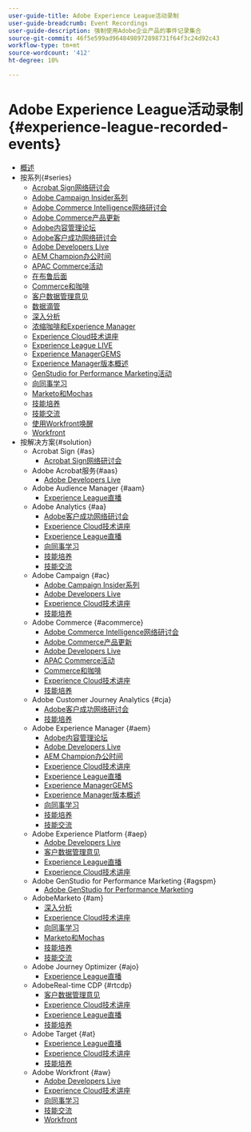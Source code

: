 ```yaml
---
user-guide-title: Adobe Experience League活动录制
user-guide-breadcrumb: Event Recordings
user-guide-description: 强制使用Adobe企业产品的事件记录集合
source-git-commit: 46f5e599ad9648498972898731f64f3c24d92c43
workflow-type: tm+mt
source-wordcount: '412'
ht-degree: 10%

---
```



# Adobe Experience League活动录制 {#experience-league-recorded-events}

+ [概述](overview.md)
+ 按系列{#series}
   + [Acrobat Sign网络研讨会](https://experienceleague.adobe.com/docs/events/acrobat-sign-webinars/overview.html)
   + [Adobe Campaign Insider系列](https://experienceleague.adobe.com/docs/events/adobe-campaign-insider-recordings/overview.html)
   + [Adobe Commerce Intelligence网络研讨会](https://experienceleague.adobe.com/docs/events/mbi-webinars-recordings/overview.html)
   + [Adobe Commerce产品更新](https://experienceleague.adobe.com/docs/events/adobe-commerce-product-update-recordings/overview.html)
   + [Adobe内容管理论坛](https://experienceleague.adobe.com/docs/events/adobe-content-management-forum-recordings/overview.html)
   + [Adobe客户成功网络研讨会](https://experienceleague.adobe.com/docs/events/adobe-customer-success-webinar-recordings/overview.html)
   + [Adobe Developers Live](https://experienceleague.adobe.com/docs/events/adobe-developers-live-recordings/overview.html)
   + [AEM Champion办公时间](https://experienceleague.adobe.com/docs/events/aem-champion-office-hours/overview.html)
   + [APAC Commerce活动](https://experienceleague.adobe.com/docs/events/apac-commerce-recordings/overview.html)
   + [在布鲁后面](https://experienceleague.adobe.com/docs/events/deep-dives-recordings/overview.html)
   + [Commerce和咖啡](https://experienceleague.adobe.com/docs/events/commerce-and-coffee-recordings/overview.html)
   + [客户数据管理意见](https://experienceleague.adobe.com/docs/events/customer-data-management-voices-recordings/overview.html?lang=zh-Hans)
   + [数据滴管](https://experienceleague.adobe.com/docs/events/deep-dives-recordings/overview.html)
   + [深入分析](https://experienceleague.adobe.com/docs/events/deep-dives-recordings/overview.html)
   + [浓缩咖啡和Experience Manager](https://experienceleague.adobe.com/docs/events/deep-dives-recordings/overview.html)
   + [Experience Cloud技术讲座](https://experienceleague.adobe.com/docs/events/tech-sessions/overview.html)
   + [Experience League LIVE](https://experienceleague.adobe.com/docs/events/experience-league-live-recordings/overview.html)
   + [Experience ManagerGEMS](https://experienceleague.adobe.com/docs/events/experience-manager-gems-recordings/overview.html)
   + [Experience Manager版本概述](https://experienceleague.adobe.com/docs/events/aemcs-release-update-recordings/overview.html?lang=zh-Hans)
   + [GenStudio for Performance Marketing活动](https://experienceleague.adobe.com/docs/events/genstudio-for-performance-marketing-events/overview.html)
   + [向同事学习](https://experienceleague.adobe.com/docs/events/learn-from-your-peers-recordings/overview.html)
   + [Marketo和Mochas](https://experienceleague.adobe.com/docs/events/marketo-and-mochas-recordings/overview.html)
   + [技能培养](https://experienceleague.adobe.com/docs/events/skill-builder-recordings/overview.html)
   + [技能交流](https://experienceleague.adobe.com/docs/events/the-skill-exchange-recordings/overview.html)
   + [使用Workfront唤醒](https://experienceleague.adobe.com/docs/events/deep-dives-recordings/overview.html)
   + [Workfront](https://experienceleague.adobe.com/docs/events/workfront-recordings/overview.html)
+ 按解决方案{#solution}
   + Acrobat Sign {#as}
      + [Acrobat Sign网络研讨会](https://experienceleague.adobe.com/docs/events/acrobat-sign-webinars/overview.html)
   + Adobe Acrobat服务{#aas}
      + [Adobe Developers Live](https://experienceleague.adobe.com/docs/events/adobe-developers-live-recordings/overview.html)
   + Adobe Audience Manager {#aam}
      + [Experience League直播](https://experienceleague.adobe.com/docs/events/experience-league-live-recordings/overview.html)
   + Adobe Analytics {#aa}
      + [Adobe客户成功网络研讨会](https://experienceleague.adobe.com/docs/events/adobe-customer-success-webinar-recordings/overview.html)
      + [Experience Cloud技术讲座](https://experienceleague.adobe.com/docs/events/tech-sessions/overview.html)
      + [Experience League直播](https://experienceleague.adobe.com/docs/events/experience-league-live-recordings/overview.html)
      + [向同事学习](https://experienceleague.adobe.com/docs/events/learn-from-your-peers-recordings/overview.html)
      + [技能培养](https://experienceleague.adobe.com/docs/events/skill-builder-recordings/overview.html)
      + [技能交流](https://experienceleague.adobe.com/docs/events/the-skill-exchange-recordings/overview.html)
   + Adobe Campaign {#ac}
      + [Adobe Campaign Insider系列](https://experienceleague.adobe.com/docs/events/adobe-campaign-insider-recordings/overview.html)
      + [Adobe Developers Live](https://experienceleague.adobe.com/docs/events/adobe-developers-live-recordings/overview.html)
      + [Experience Cloud技术讲座](https://experienceleague.adobe.com/docs/events/tech-sessions/overview.html)
      + [技能培养](https://experienceleague.adobe.com/docs/events/skill-builder-recordings/overview.html)
   + Adobe Commerce {#acommerce}
      + [Adobe Commerce Intelligence网络研讨会](https://experienceleague.adobe.com/docs/events/mbi-webinars-recordings/overview.html)
      + [Adobe Commerce产品更新](https://experienceleague.adobe.com/docs/events/adobe-commerce-product-update-recordings/overview.html)
      + [Adobe Developers Live](https://experienceleague.adobe.com/docs/events/adobe-developers-live-recordings/overview.html)
      + [APAC Commerce活动](https://experienceleague.adobe.com/docs/events/apac-commerce-recordings/overview.html)
      + [Commerce和咖啡](https://experienceleague.adobe.com/docs/events/commerce-and-coffee-recordings/overview.html)
      + [Experience Cloud技术讲座](https://experienceleague.adobe.com/docs/events/tech-sessions/overview.html)
      + [技能培养](https://experienceleague.adobe.com/docs/events/skill-builder-recordings/overview.html)
   + Adobe Customer Journey Analytics {#cja}
      + [Adobe客户成功网络研讨会](https://experienceleague.adobe.com/docs/events/adobe-customer-success-webinar-recordings/overview.html)
      + [技能培养](https://experienceleague.adobe.com/docs/events/skill-builder-recordings/overview.html)
   + Adobe Experience Manager {#aem}
      + [Adobe内容管理论坛](https://experienceleague.adobe.com/docs/events/adobe-content-management-forum-recordings/overview.html)
      + [Adobe Developers Live](https://experienceleague.adobe.com/docs/events/adobe-developers-live-recordings/overview.html)
      + [AEM Champion办公时间](https://experienceleague.adobe.com/docs/events/aem-champion-office-hours/overview.html)
      + [Experience Cloud技术讲座](https://experienceleague.adobe.com/docs/events/tech-sessions/overview.html)
      + [Experience League直播](https://experienceleague.adobe.com/docs/events/experience-league-live-recordings/overview.html)
      + [Experience ManagerGEMS](https://experienceleague.adobe.com/docs/events/experience-manager-gems-recordings/overview.html)
      + [Experience Manager版本概述](https://experienceleague.adobe.com/docs/events/aemcs-release-update-recordings/overview.html?lang=zh-Hans)
      + [向同事学习](https://experienceleague.adobe.com/docs/events/learn-from-your-peers-recordings/overview.html)
      + [技能培养](https://experienceleague.adobe.com/docs/events/skill-builder-recordings/overview.html)
      + [技能交流](https://experienceleague.adobe.com/docs/events/the-skill-exchange-recordings/overview.html)
   + Adobe Experience Platform {#aep}
      + [Adobe Developers Live](https://experienceleague.adobe.com/docs/events/adobe-developers-live-recordings/overview.html)
      + [客户数据管理意见](https://experienceleague.adobe.com/docs/events/customer-data-management-voices-recordings/overview.html?lang=zh-Hans)
      + [Experience League直播](https://experienceleague.adobe.com/docs/events/experience-league-live-recordings/overview.html)
      + [Experience Cloud技术讲座](https://experienceleague.adobe.com/docs/events/tech-sessions/overview.html)
   + Adobe GenStudio for Performance Marketing {#agspm}
      + [Adobe GenStudio for Performance Marketing](https://experienceleague.adobe.com/docs/events/genstudio-for-performance-marketing-events/overview.html)
   + AdobeMarketo {#am}
      + [深入分析](https://experienceleague.adobe.com/docs/events/deep-dives-recordings/overview.html)
      + [Experience Cloud技术讲座](https://experienceleague.adobe.com/docs/events/tech-sessions/overview.html)
      + [向同事学习](https://experienceleague.adobe.com/docs/events/learn-from-your-peers-recordings/overview.html)
      + [Marketo和Mochas](https://experienceleague.adobe.com/docs/events/marketo-and-mochas-recordings/overview.html)
      + [技能培养](https://experienceleague.adobe.com/docs/events/skill-builder-recordings/overview.html)
      + [技能交流](https://experienceleague.adobe.com/docs/events/the-skill-exchange-recordings/overview.html)
   + Adobe Journey Optimizer {#ajo}
      + [Experience League直播](https://experienceleague.adobe.com/docs/events/experience-league-live-recordings/overview.html)
   + AdobeReal-time CDP {#rtcdp}
      + [客户数据管理意见](https://experienceleague.adobe.com/docs/events/customer-data-management-voices-recordings/overview.html?lang=zh-Hans)
      + [Experience Cloud技术讲座](https://experienceleague.adobe.com/docs/events/tech-sessions/overview.html)
      + [Experience League直播](https://experienceleague.adobe.com/docs/events/experience-league-live-recordings/overview.html)
      + [技能培养](https://experienceleague.adobe.com/docs/events/skill-builder-recordings/overview.html)
   + Adobe Target {#at}
      + [Experience League直播](https://experienceleague.adobe.com/docs/events/experience-league-live-recordings/overview.html)
      + [Experience Cloud技术讲座](https://experienceleague.adobe.com/docs/events/tech-sessions/overview.html)
      + [技能培养](https://experienceleague.adobe.com/docs/events/skill-builder-recordings/overview.html)
   + Adobe Workfront {#aw}
      + [Adobe Developers Live](https://experienceleague.adobe.com/docs/events/adobe-developers-live-recordings/overview.html)
      + [Experience Cloud技术讲座](https://experienceleague.adobe.com/docs/events/tech-sessions/overview.html)
      + [向同事学习](https://experienceleague.adobe.com/docs/events/learn-from-your-peers-recordings/overview.html)
      + [技能交流](https://experienceleague.adobe.com/docs/events/the-skill-exchange-recordings/overview.html)
      + [Workfront](https://experienceleague.adobe.com/docs/events/workfront-recordings/overview.html)